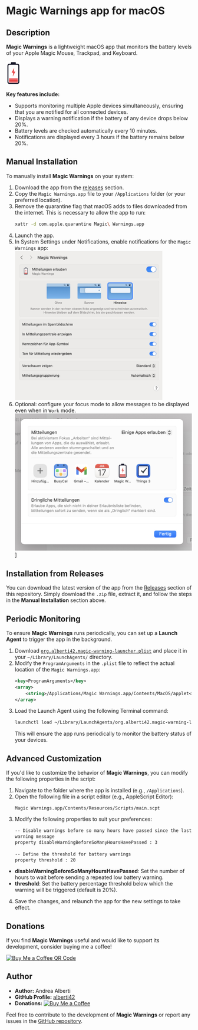 # Magic Warnings app for macOS

## Description

**Magic Warnings** is a lightweight macOS app that monitors the battery levels of your Apple Magic Mouse, Trackpad, and Keyboard.

[<img src="./Graphics/low_battery_graphics.svg" height=64 alt="Magic Warnings Logo"/>](https://github.com/alberti42/Magic-Warnings/)

**Key features include:**

- Supports monitoring multiple Apple devices simultaneously, ensuring that you are notified for all connected devices.
- Displays a warning notification if the battery of any device drops below 20%.
- Battery levels are checked automatically every 10 minutes.
- Notifications are displayed every 3 hours if the battery remains below 20%.

## Manual Installation

To manually install **Magic Warnings** on your system:

1. Download the app from the [releases](#installation-from-releases) section.
2. Copy the `Magic Warnings.app` file to your `/Applications` folder (or your preferred location).
3. Remove the quarantine flag that macOS adds to files downloaded from the internet. This is necessary to allow the app to run:
   ```bash
   xattr -d com.apple.quarantine Magic\ Warnings.app
   ```
4. Launch the app.
5. In System Settings under Notifications, enable notifications for the `Magic Warnings` app:
   <img src="./Graphics/messages_authorization.jpg" alt="Screenshot settings" style="width:400px;"/>
6. Optional: configure your focus mode to allow messages to be displayed even when in `Work` mode.
	<img src="./Graphics/focus_configuration.jpg" width=512 alt="Focus mode configuration"/>]

## Installation from Releases

You can download the latest version of the app from the [Releases](https://github.com/alberti42/Magic-Warnings/releases) section of this repository. Simply download the `.zip` file, extract it, and follow the steps in the **Manual Installation** section above.

## Periodic Monitoring

To ensure **Magic Warnings** runs periodically, you can set up a **Launch Agent** to trigger the app in the background.

1. Download [`org.alberti42.magic-warning-launcher.plist`](https://raw.githubusercontent.com/alberti42/Magic-Warnings/main/org.alberti42.magic-warnings-launcher.plist) and place it in your `~/Library/LaunchAgents/` directory.
2. Modify the `ProgramArguments` in the `.plist` file to reflect the actual location of the `Magic Warnings.app`:
   ```xml
   <key>ProgramArguments</key>
   <array>
       <string>/Applications/Magic Warnings.app/Contents/MacOS/applet</string>
   </array>
   ```
3. Load the Launch Agent using the following Terminal command:
   ```bash
   launchctl load ~/Library/LaunchAgents/org.alberti42.magic-warning-launcher.plist
   ```
   This will ensure the app runs periodically to monitor the battery status of your devices.

## Advanced Customization

If you'd like to customize the behavior of **Magic Warnings**, you can modify the following properties in the script:

1. Navigate to the folder where the app is installed (e.g., `/Applications`).
2. Open the following file in a script editor (e.g., AppleScript Editor):
   ```
   Magic Warnings.app/Contents/Resources/Scripts/main.scpt
   ```
3. Modify the following properties to suit your preferences:
   ```applescript
   -- Disable warnings before so many hours have passed since the last warning message
   property disableWarningBeforeSoManyHoursHavePassed : 3

   -- Define the threshold for battery warnings
   property threshold : 20
   ```
- **disableWarningBeforeSoManyHoursHavePassed**: Set the number of hours to wait before sending a repeated low battery warning.
- **threshold**: Set the battery percentage threshold below which the warning will be triggered (default is 20%).
4. Save the changes, and relaunch the app for the new settings to take effect.

## Donations

If you find **Magic Warnings** useful and would like to support its development, consider buying me a coffee!

[<img src="docs/images/buy_me_coffee.png" alt="Buy Me a Coffee QR Code"/>](https://buymeacoffee.com/alberti)

## Author

- **Author:** Andrea Alberti
- **GitHub Profile:** [alberti42](https://github.com/alberti42)
- **Donations:** [![Buy Me a Coffee](https://img.shields.io/badge/Donate-Buy%20Me%20a%20Coffee-orange)](https://buymeacoffee.com/alberti)

Feel free to contribute to the development of **Magic Warnings** or report any issues in the [GitHub repository](https://github.com/alberti42/MagicWarnings/issues).

